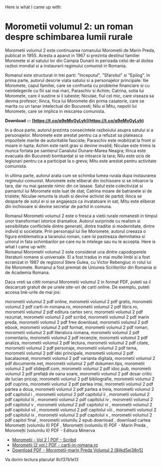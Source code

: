 
 Here is what I came up with:  
# Morometii volumul 2: un roman despre schimbarea lumii rurale
 
Morometii volumul 2 este continuarea romanului Morometii de Marin Preda, publicat in 1955. Acesta a aparut in 1967 si prezinta destinul familiei Moromete si al satului lor din Campia Dunarii in perioada celui de-al doilea razboi mondial si a instaurarii regimului comunist in Romania.
 
Romanul este structurat in trei parti: "Inceputul", "Sfarsitul" si "Epilog". In prima parte, autorul descrie viata satului si a personajelor principale: Ilie Moromete, capul familiei, care se confrunta cu probleme financiare si cu neintelegerile cu fiii sai mai mari, Paraschiv si Achim; Catrina, sotia lui Moromete, care il sustine si il iubeste; Niculae, fiul cel mic, care viseaza sa devina profesor; Ilinca, fiica lui Moromete din prima casatorie, care se marita cu un tanar intelectual din Bucuresti; Nilu si Mitu, nepotii lui Moromete, care se implica in miscarea comunista.
 
**Download ::: [https://t.co/q9eMvGyLyh](https://t.co/q9eMvGyLyh)**


 
In a doua parte, autorul prezinta consecintele razboiului asupra satului si a personajelor. Moromete este arestat pentru ca a refuzat sa plateasca impozitele marite de autoritatile fasciste; Paraschiv este mobilizat la front si moare in lupta; Achim este ranit grav si devine invalid; Niculae este trimis la munca fortata pe santierul Canalului Dunare-Marea Neagra; Ilinca este evacuata din Bucuresti bombardat si se intoarce la tara; Nilu este ucis de legionari pentru ca a participat la o greva; Mitu este arestat pentru activitate comunista.
 
In ultima parte, autorul arata cum se schimba lumea rurala dupa instaurarea regimului comunist. Moromete este eliberat din inchisoare si se intoarce la tara, dar nu mai gaseste nimic din ce lasase. Satul este colectivizat si pamantul lui Moromete este luat de stat; Catrina moare de batranete si de tristete; Niculae renunta la studii si devine activist de partid; Ilinca se desparte de sotul ei si se angajeaza ca invatatoare in sat; Mitu este eliberat din inchisoare si devine secretar de partid in comuna.
 
Romanul Morometii volumul 2 este o fresca a vietii rurale romanesti in timpul unor transformari istorice dramatice. Autorul surprinde cu realism si sensibilitate conflictele dintre generatii, dintre traditie si modernitate, dintre individ si societate. Prin personajul lui Ilie Moromete, autorul creeaza o figura emblematica a taranului roman, care isi pastreaza demnitatea si umorul in fata schimbarilor pe care nu le intelege sau nu le accepta.
 Here is what I came up with:  
Romanul Morometii volumul 2 este considerat una dintre capodoperele literaturii romane si universale. El a fost tradus in mai multe limbi si a fost ecranizat in 1987 de regizorul Stere Gulea, cu Victor Rebengiuc in rolul lui Ilie Moromete. Romanul a fost premiat de Uniunea Scriitorilor din Romania si de Academia Romana.
 
Daca vreti sa cititi romanul Morometii volumul 2 in format PDF, puteti sa il descarcati gratuit de pe unele site-uri de carti online. De exemplu, puteti accesa link-urile de mai jos:
 
morometii volumul 2 pdf online,  morometii volumul 2 pdf gratis,  morometii volumul 2 pdf carti-in-romana.ro,  morometii volumul 2 pdf libris.ro,  morometii volumul 2 pdf editura cartex serv,  morometii volumul 2 pdf rezumat,  morometii volumul 2 pdf scribd,  morometii volumul 2 pdf marin preda,  morometii volumul 2 pdf free download,  morometii volumul 2 pdf ebook,  morometii volumul 2 pdf format,  morometii volumul 2 pdf roman,  morometii volumul 2 pdf literatura romana,  morometii volumul 2 pdf comentariu,  morometii volumul 2 pdf recenzie,  morometii volumul 2 pdf analiza,  morometii volumul 2 pdf lectura,  morometii volumul 2 pdf citate,  morometii volumul 2 pdf personaje,  morometii volumul 2 pdf tema,  morometii volumul 2 pdf idei principale,  morometii volumul 2 pdf bacalaureat,  morometii volumul 2 pdf varianta digitala,  morometii volumul 2 pdf documente.net,  morometii volumul 2 pdf dokumen.tips,  morometii volumul 2 pdf slidepdf.com,  morometii volumul 2 pdf idoc.pub,  morometii volumul 2 pdf prefață de oana soare,  morometii volumul 2 pdf dosar critic de lucian pricop,  morometii volumul 2 pdf bibliografie,  morometii volumul 2 pdf cuprins,  morometii volumul 2 pdf partea intai,  morometii volumul 2 pdf partea a doua,  morometii volumul 2 pdf partea a treia,  morometii volumul 2 pdf capitolul i ,  morometii volumul 2 pdf capitolul ii ,  morometii volumul 2 pdf capitolul iii ,  morometii volumul 2 pdf capitolul iv ,  morometii volumul 2 pdf capitolul v ,  morometii volumul 2 pdf capitolul vi ,  morometii volumul 2 pdf capitolul vii ,  morometii volumul 2 pdf capitolul viii ,  morometii volumul 2 pdf capitolul ix ,  morometii volumul 2 pdf capitolul x ,  morometii volumul 2 pdf capitol final ,  morometii volumilu 2 epub download ,  download cartea Moromețti (volumilu II) PDF ,  Moromețti (volumilu II) PDF - Marin Preda ,  Moromețti (volumilu II) PDF - Editura Minerva
 
- [Morometii - Vol 2 | PDF - Scribd](https://ro.scribd.com/document/419347500/Morometii-vol-2)
- [Morometii (2 vol.) PDF - carti-in-romana.ro](https://www.carti-in-romana.ro/morometii-2-vol-pdf/)
- [Download PDF - Morometii-marin Preda Volumul 2 \[8jlkd5ej38n5\]](https://idoc.pub/download/morometii-marin-preda-volumul-2-8jlkd5ej38n5)

Va dorim lectura placuta!
 8cf37b1e13
 
